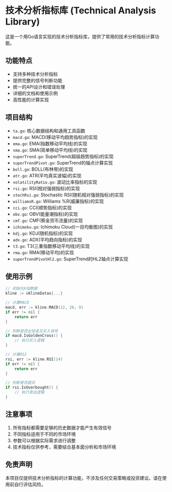 # 技术分析指标库 (Technical Analysis Library)

这是一个用Go语言实现的技术分析指标库，提供了常用的技术分析指标计算功能。

## 功能特点

- 支持多种技术分析指标
- 提供完整的信号判断功能
- 统一的API设计和错误处理
- 详细的文档和使用示例
- 高性能的计算实现

## 项目结构

- `ta.go`: 核心数据结构和通用工具函数
- `macd.go`: MACD(移动平均趋势指标)的实现
- `ema.go`: EMA(指数移动平均线)的实现
- `sma.go`: SMA(简单移动平均线)的实现
- `superTrend.go`: SuperTrend(超级趋势指标)的实现
- `superTrendPivot.go`: SuperTrend的轴点计算实现
- `boll.go`: BOLL(布林带)的实现
- `atr.go`: ATR(平均真实波幅)的实现
- `volatilityRatio.go`: 波动比率指标的实现
- `rsi.go`: RSI(相对强弱指标)的实现
- `stochRsi.go`: Stochastic RSI(随机相对强弱指标)的实现
- `williamsR.go`: Williams %R(威廉指标)的实现
- `cci.go`: CCI(顺势指标)的实现
- `obv.go`: OBV(能量潮指标)的实现
- `cmf.go`: CMF(蔡金货币流量)的实现
- `ichimoku.go`: Ichimoku Cloud(一目均衡图)的实现
- `kdj.go`: KDJ(随机指标)的实现
- `adx.go`: ADX(平均趋向指标)的实现
- `t3.go`: T3(三重指数移动平均线)的实现
- `rma.go`: RMA(移动平均)的实现
- `superTrendPivotHl2.go`: SuperTrend的HL2轴点计算实现


## 使用示例

```go
// 初始化K线数据
kline := &KlineDatas{...}

// 计算MACD
macd, err := kline.MACD(12, 26, 9)
if err != nil {
    return err
}

// 判断是否出现金叉买入信号
if macd.IsGoldenCross() {
    // 执行买入逻辑
}

// 计算RSI
rsi, err := kline.RSI(14)
if err != nil {
    return err
}

// 判断是否超买
if rsi.IsOverbought() {
    // 执行卖出逻辑
}
```

## 注意事项

1. 所有指标都需要足够的历史数据才能产生有效信号
2. 不同指标适用于不同的市场环境
3. 参数可以根据实际需求进行调整
4. 技术指标仅供参考，需要结合基本面分析和市场环境

## 免责声明

本项目仅提供技术分析指标的计算功能，不涉及任何交易策略或投资建议。请在使用前自行评估风险。